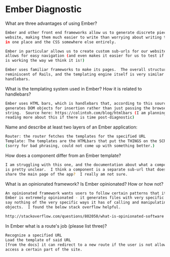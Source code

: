 # Ember Diagnostic

What are three advantages of using Ember?

```sh
Ember and other front end frameworks allow us to generate discrete pieces of a
website, making them much easier to write than worrying about writing the HTML
in one place and the CSS somewhere else entirely.

Ember in particular allows us to create custom sub-urls for our websites which
allows for easy navigation (and even makes it easier for us to test if our code
is working the way we think it is!)

Ember uses familiar frameworks to make its pages.  The overall structure is
reminiscent of Rails, and the templating engine itself is very similar to
handlebars.
```

What is the templating system used in Ember? How it is related to
handlebars?

```sh
Ember uses HTML bars, which is handlebars that, according to this source,
generates DOM objects for insertion rather than just passing the browser a pure
string.  Source here: https://colintoh.com/blog/htmlbars (I am planning on
reading more about this if there is time post-diagnostic)
```

Name and describe at least two layers of an Ember application:

```sh
Router: the router fetches the templates for the specified URL
Template: The templates are the HTMLbars that put the THINGS on the SCREEN.
(sorry for bad phrasing, could not come up with something better.)
```

How does a component differ from an Ember template?

```sh
I am struggling with this one, and the documentation about what a component is
is pretty unclear.  I think a component is a separate sub-url that does not link
share the main page of the app?  I really am not sure.
```

What is an opinionated framework? Is Ember opinionated? How or how not?

```sh
An opinionated framework wants users to follow certain patterns that it lays out.
Ember is extremely opinionated - it generates files with very specific names, to
say nothing of the very specific ways it has of calling and manipulating Ember
objects.  I found the below stack overflow helpful.

http://stackoverflow.com/questions/802050/what-is-opinionated-software
```

In Ember what is a route\'s job (please list three)?

```sh
Recognize a specified URL
Load the template of said URL
[from the docs] it can redirect to a new route if the user is not allowed to
access a certain part of the site.
```
